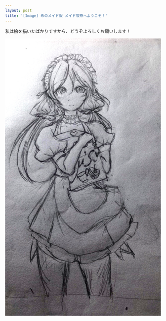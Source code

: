 ```yaml
---
layout: post
title: '[Image] 希のメイド服 メイド喫茶へようこそ！'
---
```


私は絵を描いたばかりですから、どうぞよろしくお願いします！

![Image](/assets/images/drawings/img_0122.jpg)
